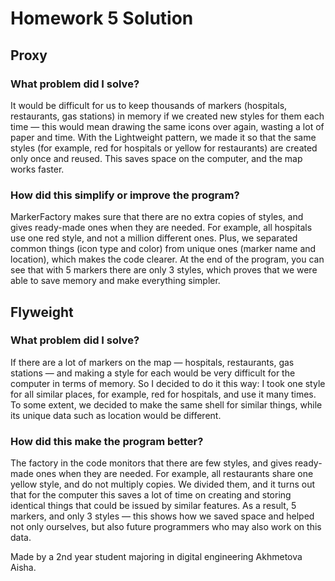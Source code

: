 # Homework 5 Solution

## Proxy
### What problem did I solve?

It would be difficult for us to keep thousands of markers (hospitals, restaurants, gas stations) in memory if we created new styles for them each time — this would mean drawing the same icons over again, wasting a lot of paper and time. With the Lightweight pattern, we made it so that the same styles (for example, red for hospitals or yellow for restaurants) are created only once and reused. This saves space on the computer, and the map works faster.

### How did this simplify or improve the program?

MarkerFactory makes sure that there are no extra copies of styles, and gives ready-made ones when they are needed. For example, all hospitals use one red style, and not a million different ones. Plus, we separated common things (icon type and color) from unique ones (marker name and location), which makes the code clearer. At the end of the program, you can see that with 5 markers there are only 3 styles, which proves that we were able to save memory and make everything simpler.

## Flyweight

### What problem did I solve?

If there are a lot of markers on the map — hospitals, restaurants, gas stations — and making a style for each would be very difficult for the computer in terms of memory. So I decided to do it this way: I took one style for all similar places, for example, red for hospitals, and use it many times. To some extent, we decided to make the same shell for similar things, while its unique data such as location would be different.

### How did this make the program better?

The factory in the code monitors that there are few styles, and gives ready-made ones when they are needed. For example, all restaurants share one yellow style, and do not multiply copies. We divided them, and it turns out that for the computer this saves a lot of time on creating and storing identical things that could be issued by similar features. As a result, 5 markers, and only 3 styles — this shows how we saved space and helped not only ourselves, but also future programmers who may also work on this data.

Made by a 2nd year student majoring in digital engineering Akhmetova Aisha.
